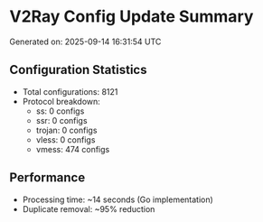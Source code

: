 # V2Ray Config Update Summary
Generated on: 2025-09-14 16:31:54 UTC

## Configuration Statistics
- Total configurations: 8121
- Protocol breakdown:
  - ss: 0 configs
  - ssr: 0 configs
  - trojan: 0 configs
  - vless: 0 configs
  - vmess: 474 configs

## Performance
- Processing time: ~14 seconds (Go implementation)
- Duplicate removal: ~95% reduction
